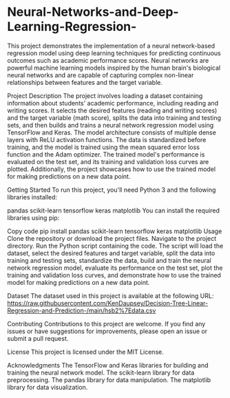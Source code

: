 # Neural-Networks-and-Deep-Learning-Regression-

This project demonstrates the implementation of a neural network-based regression model using deep learning techniques for predicting continuous outcomes such as academic performance scores. Neural networks are powerful machine learning models inspired by the human brain's biological neural networks and are capable of capturing complex non-linear relationships between features and the target variable.

Project Description
The project involves loading a dataset containing information about students' academic performance, including reading and writing scores. It selects the desired features (reading and writing scores) and the target variable (math score), splits the data into training and testing sets, and then builds and trains a neural network regression model using TensorFlow and Keras. The model architecture consists of multiple dense layers with ReLU activation functions. The data is standardized before training, and the model is trained using the mean squared error loss function and the Adam optimizer. The trained model's performance is evaluated on the test set, and its training and validation loss curves are plotted. Additionally, the project showcases how to use the trained model for making predictions on a new data point.

Getting Started
To run this project, you'll need Python 3 and the following libraries installed:

pandas
scikit-learn
tensorflow
keras
matplotlib
You can install the required libraries using pip:


Copy code
pip install pandas scikit-learn tensorflow keras matplotlib
Usage
Clone the repository or download the project files.
Navigate to the project directory.
Run the Python script containing the code.
The script will load the dataset, select the desired features and target variable, split the data into training and testing sets, standardize the data, build and train the neural network regression model, evaluate its performance on the test set, plot the training and validation loss curves, and demonstrate how to use the trained model for making predictions on a new data point.

Dataset
The dataset used in this project is available at the following URL: https://raw.githubusercontent.com/KenDaupsey/Decision-Tree-Linear-Regression-and-Prediction-/main/hsb2%7Edata.csv

Contributing
Contributions to this project are welcome. If you find any issues or have suggestions for improvements, please open an issue or submit a pull request.

License
This project is licensed under the MIT License.

Acknowledgments
The TensorFlow and Keras libraries for building and training the neural network model.
The scikit-learn library for data preprocessing.
The pandas library for data manipulation.
The matplotlib library for data visualization.

